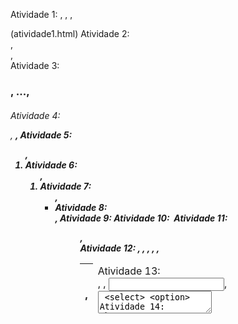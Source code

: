 Atividade 1: <html>, <head>, <body>, <footer> (atividade1.html)
Atividade 2: <main>, <section>, <aside>
Atividade 3: <h1>, ..., <h6>
Atividade 4: <p>, <b>, <i>
Atividade 5: <ol>, <li>
Atividade 6: <ol>, <li>
Atividade 7: <ul>, <li>
Atividade 8: <nav>, <a>
Atividade 9: <a>
Atividade 10: <img>
Atividade 11: <figure>, <figcaption>
Atividade 12: <table>, <thead>, <tbody>, <tfoot>, <tr>, <th>, <td>
Atividade 13: <form>, <label>, <input>, <textarea> <select> <option>
Atividade 14: <br>, <!-- -->
